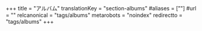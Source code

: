 +++
title = "アルバム"
translationKey = "section-albums"
#aliases = [""]
#url = ""
relcanonical = "tags/albums"
metarobots = "noindex"
redirectto = "tags/albums"
+++

